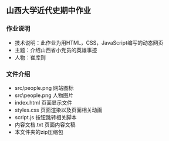 ## 山西大学近代史期中作业
### 作业说明
- 技术说明：此作业为用HTML，CSS，JavaScript编写的动态网页
- 主题：介绍山西省小党员的英雄事迹
- 人物：崔库则
### 文件介绍    
- src/people.png 网站图标   
- src\people.png 人物图片
- index.html 页面显示文件
- styles.css 页面渲染以及页面相关动画
- script.js 按钮跳转相关脚本
- 内容文档.txt 页面内容文稿
- 本文件夹的zip压缩包
